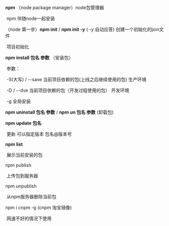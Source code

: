 **npm**	（node package manager）node包管理器

​	npm  伴随node一起安装

（node 第一步）**npm  init**  /  **npm init -y** (  -y 自动应答)		创建一个初始化的join文件

​	项目初始化

**npm   install  包名  参数**	（安装包）

​	参数：

​		-S(大写) / --save  	当前项目依赖的包(上线之后继续使用的包)	生产环境

​		-D / --dve	当前项目依赖的包（开发过程使用的包）	开发环境

​		-g	全局安装

**npm  uninstall  包名  参数**   /  **npm   un  包名   参数**   (卸载包)

**npm   update   包名**

​	更新      可以指定版本   包名@版本号

**npm   list**  

​	展示当前安装的包

npm   publish	

​	上传包到服务器

npm  unpublish

​	从npm服务器删除当前包





npm i cnpm  -g      (cnpm  淘宝镜像)

​	网速不好的情况下使用

​	